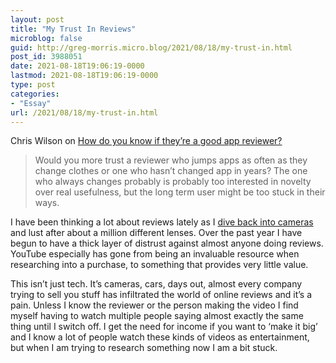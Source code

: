 ```yaml
---
layout: post
title: "My Trust In Reviews"
microblog: false
guid: http://greg-morris.micro.blog/2021/08/18/my-trust-in.html
post_id: 3988051
date: 2021-08-18T19:06:19-0000
lastmod: 2021-08-18T19:06:19-0000
type: post
categories:
- "Essay"
url: /2021/08/18/my-trust-in.html
---
```

Chris Wilson on [How do you know if they’re a good app reviewer?](https://chrisjwilson.me/2021/08/06/how-do-you.html)

 > Would you more trust a reviewer who jumps apps as often as they change clothes or one who hasn’t changed app in years? The one who always changes probably is probably too interested in novelty over real usefulness, but the long term user might be too stuck in their ways.

I have been thinking a lot about reviews lately as I [dive back into cameras](/2021/07/29/having-a-camera.html) and lust after about a million different lenses. Over the past year I have begun to have a thick layer of distrust against almost anyone doing reviews. YouTube especially has gone from being an invaluable resource when researching into a purchase, to something that provides very little value.

This isn’t just tech. It’s cameras, cars, days out, almost every company trying to sell you stuff has infiltrated the world of online reviews and it’s a pain. Unless I know the reviewer or the person making the video I find myself having to watch multiple people saying almost exactly the same thing until I switch off. I get the need for income if you want to ‘make it big’ and I know a lot of people watch these kinds of videos as entertainment, but when I am trying to research something now I am a bit stuck.

